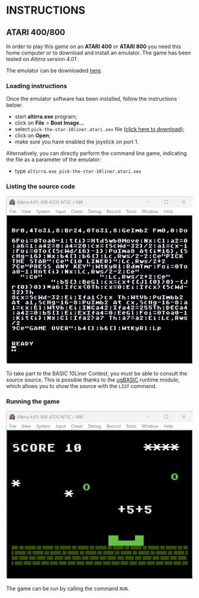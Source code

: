 # INSTRUCTIONS

## ATARI 400/800

In order to play this game on an **ATARI 400** or **ATARI 800** you need this home computer or to download and install an emulator. The game has been tested on *Altirra version 4.01* .

The emulator can be downloaded [here](https://www.virtualdub.org/altirra.html).

### Loading instructions

Once the emulator software has been installed, follow the instructions below:
 - start **altirra.exe** program;
 - click on **File** > **Boot Image...**
 - select <code>pick-the-star-10liner.atari.xex</code> file ([click here to download](https://spotlessmind1975.itch.io/pick-the-star-10liner));
 - click on **Open**;
 - make sure you have enabled the joystick on port 1.

Alternatively, you can directly perform the command line game, indicating the file as a parameter of the emulator:
 - type <code>altirra.exe pick-the-star-10liner.atari.xex</code>

### Listing the source code

![example of source listing](../pictures/atari-listing.png)

To take part to the BASIC 10Liner Contest, you must be able to consult the source source. This is possible thanks to the [ugBASIC](https://ugbasic.iwashere.eu) runtime module, which allows you to show the source with the `LIST` command.

### Running the game

![example of running](../pictures/atari-game.png)

The game can be run by calling the command `RUN`.
